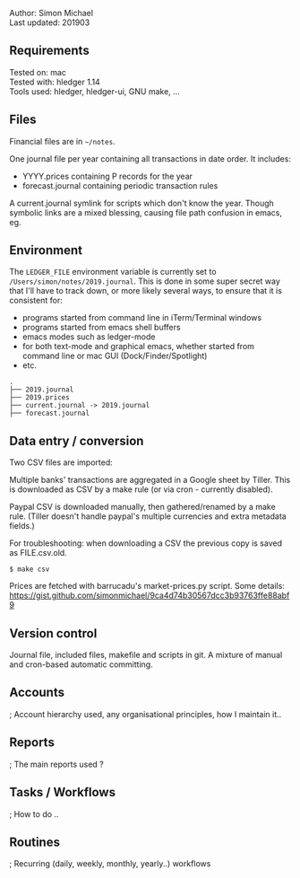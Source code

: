 Author:       Simon Michael  
Last updated: 201903  

## Requirements

Tested on:    mac  
Tested with:  hledger 1.14  
Tools used: 
hledger, 
hledger-ui,
GNU make,
...

## Files

Financial files are in `~/notes`.

One journal file per year containing all transactions in date order.
It includes:

- YYYY.prices containing P records for the year
- forecast.journal containing periodic transaction rules

A current.journal symlink for scripts which don't know the year.
Though symbolic links are a mixed blessing, causing file path confusion in emacs, eg.

## Environment

The `LEDGER_FILE` environment variable is currently set to `/Users/simon/notes/2019.journal`.
This is done in some super secret way that I'll have to track down, or more likely several ways,
to ensure that it is consistent for:

- programs started from command line in iTerm/Terminal windows
- programs started from emacs shell buffers
- emacs modes such as ledger-mode
- for both text-mode and graphical emacs, whether started from command line or mac GUI (Dock/Finder/Spotlight)
- etc.

```
.
├── 2019.journal
├── 2019.prices
├── current.journal -> 2019.journal
├── forecast.journal
```

## Data entry / conversion

Two CSV files are imported:

Multiple banks' transactions are aggregated in a Google sheet by Tiller.
This is downloaded as CSV by a make rule (or via cron - currently disabled).

Paypal CSV is downloaded manually, then gathered/renamed by a make rule.
(Tiller doesn't handle paypal's multiple currencies and extra metadata fields.)

For troubleshooting: when downloading a CSV the previous copy is saved as FILE.csv.old.

```
$ make csv
```

Prices are fetched with barrucadu's market-prices.py script.
Some details: https://gist.github.com/simonmichael/9ca4d74b30567dcc3b93763ffe88abf9


## Version control

Journal file, included files, makefile and scripts in git.
A mixture of manual and cron-based automatic committing.

## Accounts

; Account hierarchy used, any organisational principles, how I maintain it..

## Reports

; The main reports used ?

## Tasks / Workflows

; How to do ..

## Routines

; Recurring (daily, weekly, monthly, yearly..) workflows
